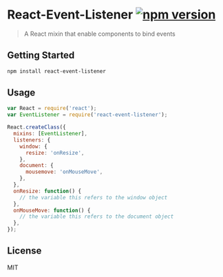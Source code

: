 # React-Event-Listener [![npm version](https://badge.fury.io/js/react-event-listener.svg)](http://badge.fury.io/js/react-event-listener)

> A React mixin that enable components to bind events


## Getting Started

```sh
npm install react-event-listener
```

## Usage

```js
var React = require('react');
var EventListener = require('react-event-listener');

React.createClass({
  mixins: [EventListener],
  listeners: {
    window: {
      resize: 'onResize',
    },
    document: {
      mousemove: 'onMouseMove',
    },
  },
  onResize: function() {
    // the variable this refers to the window object
  },
  onMouseMove: function() {
    // the variable this refers to the document object
  },
});

```

## License

MIT
